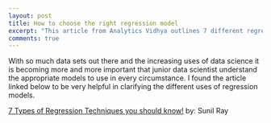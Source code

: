```yaml
---
layout: post
title: How to choose the right regression model
excerpt: "This article from Analytics Vidhya outlines 7 different regression models and when to use them. I found this helpful when I first began creating models as there are so many to choose from. "
comments: true
---
```


With so much data sets out there and the increasing uses of data science it is becoming more and more important that junior data scientist understand the appropriate models to use in every circumstance. I found the article linked below to be very helpful in clarifying the different uses of regression models.

<a href="https://www.analyticsvidhya.com/blog/2015/08/comprehensive-guide-regression/">7 Types of Regression Techniques you should know!</a> by: Sunil Ray 
